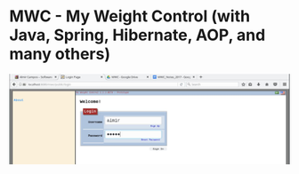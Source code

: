 # MWC - My Weight Control (with Java, Spring, Hibernate, AOP, and many others)


![Login](/screenshot/mwc-login.jpg)
